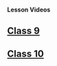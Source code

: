 #### Lesson Videos

## [Class 9](https://www.youtube.com/watch?v=H9cmnT2BWQI)

## [Class 10](https://www.youtube.com/watch?v=FLpqsHpx37w)
